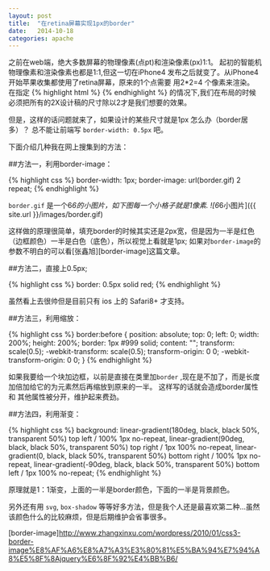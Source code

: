 ```yaml
---
layout: post
title:  "在retina屏幕实现1px的border"
date:   2014-10-18
categories: apache
---
```


之前在web端，绝大多数屏幕的物理像素(点pt)和渲染像素(px)1:1。
起初的智能机物理像素和渲染像素也都是1:1,但这一切在iPhone4 发布之后就变了。从iPhone4 开始苹果收集都使用了retina屏幕，原来的1个点需要
用2*2=4 个像素来渲染。
在指定
{% highlight html %}
    <meta name="viewport" content="width=device-width, initial-scale=1">
{% endhighlight %}
的情况下,我们在布局的时候必须把所有的2X设计稿的尺寸除以2才是我们想要的效果。

但是，这样的话问题就来了，如果设计的某些尺寸就是1px 怎么办（border居多）？
总不能让前端写 `border-width: 0.5px` 吧。

下面介绍几种我在网上搜集到的方法：

##方法一，利用border-image：

{% highlight css %}
    border-width: 1px;
    border-image: url(border.gif) 2 repeat;
{% endhighlight %}

`border.gif` 是一个6*6的小图片，如下图每一个小格子就是1像素.
![6*6小图片]({{ site.url }}/images/border.gif)

这样做的原理很简单，填充border的时候其实还是2px宽，但是因为一半是红色（边框颜色）一半是白色（底色），所以视觉上看就是1px;
如果对`border-image`的参数不明白的可以看[张鑫旭][border-image]这篇文章。


##方法二，直接上0.5px;

{% highlight css %}
    border: 0.5px solid red;
{% endhighlight %}

虽然看上去很帅但是目前只有 ios 上的 Safari8+ 才支持。


##方法三，利用缩放：

{% highlight css %}
    border:before {
        position: absolute;
        top: 0;
        left: 0;
        width: 200%;
        height: 200%;
        border: 1px #999 solid;
        content: "";
        transform: scale(0.5);
        -webkit-transform: scale(0.5);
        transform-origin: 0 0;
        -webkit-transform-origin: 0 0;
    }
{% endhighlight %}

如果我要给一个块加边框，以前是直接在类里加`border` ,现在是不加了，而是长度加倍加给它的为元素然后再缩放到原来的一半。
这样写的话就会造成border属性 和 其他属性被分开，维护起来费劲。


##方法四，利用渐变：

{% highlight css %}
    background:
    	linear-gradient(180deg, black, black 50%, transparent 50%) top    left  / 100% 1px no-repeat,
    	linear-gradient(90deg,  black, black 50%, transparent 50%) top    right / 1px 100% no-repeat,
    	linear-gradient(0,      black, black 50%, transparent 50%) bottom right / 100% 1px no-repeat,
    	linear-gradient(-90deg, black, black 50%, transparent 50%) bottom left  / 1px 100% no-repeat;
{% endhighlight %}

原理就是1：1渐变，上面的一半是border颜色，下面的一半是背景颜色。


另外还有用 `svg`, `box-shadow` 等等好多方法，但是我个人还是最喜欢第二种...虽然该颜色什么的比较麻烦，但是后期维护会省事很多。

[border-image]http://www.zhangxinxu.com/wordpress/2010/01/css3-border-image%E8%AF%A6%E8%A7%A3%E3%80%81%E5%BA%94%E7%94%A8%E5%8F%8Ajquery%E6%8F%92%E4%BB%B6/
